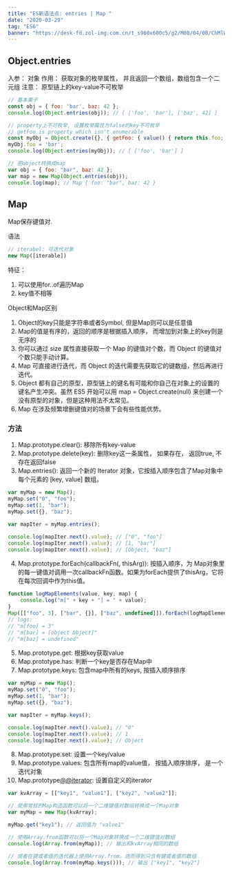 ```yaml
---
title: "ES新语法点: entries | Map "
date: "2020-03-29"
tag: "ES6"
banner: "https://desk-fd.zol-img.com.cn/t_s960x600c5/g2/M00/04/0B/ChMlWl0-oHmIDZvqAAdz3RsOKEYAAMMNwPQhEkAB3P1417.jpg"
---
```


## Object.entries
入参： 对象
作用： 获取对象的枚举属性， 并且返回一个数组，数组包含一个二元组
注意： 原型链上的key-value不可枚举
```js
// 基本栗子
const obj = { foo: 'bar', baz: 42 };
console.log(Object.entries(obj)); // [ ['foo', 'bar'], ['baz', 42] ]

// property上不可枚举, 设置枚举属性为false的key不可枚举
// getFoo is property which isn't enumerable
const myObj = Object.create({}, { getFoo: { value() { return this.foo; } } });
myObj.foo = 'bar';
console.log(Object.entries(myObj)); // [ ['foo', 'bar'] ]

// 把object转换成map
var obj = { foo: "bar", baz: 42 }; 
var map = new Map(Object.entries(obj));
console.log(map); // Map { foo: "bar", baz: 42 }
```

## Map
Map保存键值对.

语法
```js
// iterabel: 可迭代对象
new Map([iterable])
```
特征：
1. 可以使用for..of遍历Map
2. key值不相等

Object和Map区别
1. Object的key只能是字符串或者Symbol, 但是Map则可以是任意值
2. Map的值是有序的，返回的顺序是根据插入顺序， 而增加到对象上的key则是无序的
3. 你可以通过 size 属性直接获取一个 Map 的键值对个数，而 Object 的键值对个数只能手动计算。
4. Map 可直接进行迭代，而 Object 的迭代需要先获取它的键数组，然后再进行迭代。
5. Object 都有自己的原型，原型链上的键名有可能和你自己在对象上的设置的键名产生冲突。虽然 ES5 开始可以用 map = Object.create(null) 来创建一个没有原型的对象，但是这种用法不太常见。
6. Map 在涉及频繁增删键值对的场景下会有些性能优势。

### 方法
1. Map.prototype.clear(): 移除所有key-value
2. Map.prototype.delete(key): 删除key这一条属性， 如果存在， 返回true, 不存在返回false
3. Map.entries(): 返回一个新的 Iterator 对象，它按插入顺序包含了Map对象中每个元素的 [key, value] 数组。
```js
var myMap = new Map();
myMap.set("0", "foo");
myMap.set(1, "bar");
myMap.set({}, "baz");

var mapIter = myMap.entries();

console.log(mapIter.next().value); // ["0", "foo"]
console.log(mapIter.next().value); // [1, "bar"]
console.log(mapIter.next().value); // [Object, "baz"]
```
4. Map.prototype.forEach(callbackFn(, thisArg)): 按插入顺序，为 Map对象里的每一键值对调用一次callbackFn函数。如果为forEach提供了thisArg，它将在每次回调中作为this值。
```js
function logMapElements(value, key, map) {
    console.log("m[" + key + "] = " + value);
}
Map([["foo", 3], ["bar", {}], ["baz", undefined]]).forEach(logMapElements);
// logs:
// "m[foo] = 3"
// "m[bar] = [object Object]"
// "m[baz] = undefined"
```
5. Map.prototype.get: 根据key获取value
6. Map.prototype.has: 判断一个key是否存在Map中
7. Map.prototype.keys: 包含map中所有的keys, 按插入顺序排序
```js
var myMap = new Map();
myMap.set("0", "foo");
myMap.set(1, "bar");
myMap.set({}, "baz");

var mapIter = myMap.keys();

console.log(mapIter.next().value); // "0"
console.log(mapIter.next().value); // 1
console.log(mapIter.next().value); // Object
```
8. Map.prototype.set: 设置一个key/value
9. Map.prototype.values: 包含所有map的value值， 按插入顺序排序， 是一个迭代对象
10. Map.prototype[@@iterator](): 设置自定义的iterator

```js
var kvArray = [["key1", "value1"], ["key2", "value2"]];

// 使用常规的Map构造函数可以将一个二维键值对数组转换成一个Map对象
var myMap = new Map(kvArray);

myMap.get("key1"); // 返回值为 "value1"

// 使用Array.from函数可以将一个Map对象转换成一个二维键值对数组
console.log(Array.from(myMap)); // 输出和kvArray相同的数组

// 或者在键或者值的迭代器上使用Array.from，进而得到只含有键或者值的数组
console.log(Array.from(myMap.keys())); // 输出 ["key1", "key2"]
```
